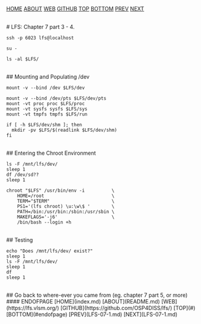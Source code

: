 ---
---

[HOME](index.md)
[ABOUT](README.md)
[WEB](https://lfs.vlsm.org/)
[GITHUB](https://github.com/OSP4DISS/lfs/)
[TOP](#)
[BOTTOM](#endofpage)
[PREV](LFS-07-1.md)
[NEXT](LFS-07-1.md)

<br>
# LFS: Chapter 7 part 3 - 4.

```
ssh -p 6023 lfs@localhost

```

```
su -

```

```
ls -al $LFS/

```

<br>
## Mounting and Populating /dev

```
mount -v --bind /dev $LFS/dev

```

```
mount -v --bind /dev/pts $LFS/dev/pts
mount -vt proc proc $LFS/proc
mount -vt sysfs sysfs $LFS/sys
mount -vt tmpfs tmpfs $LFS/run

```

```
if [ -h $LFS/dev/shm ]; then
  mkdir -pv $LFS/$(readlink $LFS/dev/shm)
fi

```

<br>
## Entering the Chroot Environment

```
ls -F /mnt/lfs/dev/
sleep 1
df /dev/sd??
sleep 1

```

```
chroot "$LFS" /usr/bin/env -i          \
    HOME=/root                         \
    TERM="$TERM"                       \
    PS1='(lfs chroot) \u:\w\$ '        \
    PATH=/bin:/usr/bin:/sbin:/usr/sbin \
    MAKEFLAGS='-j6'                    \
    /bin/bash --login +h

```

<br>
## Testing

```
echo "Does /mnt/lfs/dev/ exist?"
sleep 1
ls -F /mnt/lfs/dev/
sleep 1
df
sleep 1

```
<br>
## Go back to where-ever you came from (eg. chapter 7 part 5, or more)

<br>
#### ENDOFPAGE
[HOME](index.md)
[ABOUT](README.md)
[WEB](https://lfs.vlsm.org/)
[GITHUB](https://github.com/OSP4DISS/lfs/)
[TOP](#)
[BOTTOM](#endofpage)
[PREV](LFS-07-1.md)
[NEXT](LFS-07-1.md)
<br>

